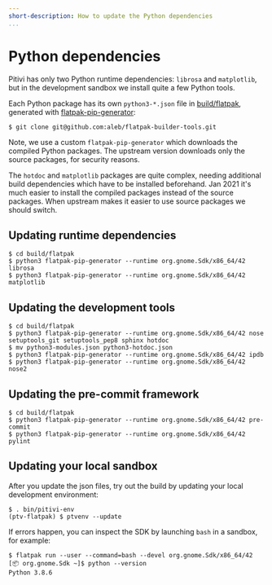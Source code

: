 ```yaml
---
short-description: How to update the Python dependencies
...
```


# Python dependencies

Pitivi has only two Python runtime dependencies: `librosa` and `matplotlib`, but
in the development sandbox we install quite a few Python tools.

Each Python package has its own `python3-*.json` file in
[build/flatpak](https://gitlab.gnome.org/GNOME/pitivi/-/tree/master/build/flatpak),
generated with
[flatpak-pip-generator](https://github.com/aleb/flatpak-builder-tools/tree/master/pip):

```
$ git clone git@github.com:aleb/flatpak-builder-tools.git
```

Note, we use a custom `flatpak-pip-generator` which downloads the compiled
Python packages. The upstream version downloads only the source packages, for
security reasons.

The `hotdoc` and `matplotlib` packages are quite complex, needing additional
build dependencies which have to be installed beforehand. Jan 2021 it's much
easier to install the compiled packages instead of the source packages. When
upstream makes it easier to use source packages we should switch.

## Updating runtime dependencies

```
$ cd build/flatpak
$ python3 flatpak-pip-generator --runtime org.gnome.Sdk/x86_64/42 librosa
$ python3 flatpak-pip-generator --runtime org.gnome.Sdk/x86_64/42 matplotlib
```

## Updating the development tools

```
$ cd build/flatpak
$ python3 flatpak-pip-generator --runtime org.gnome.Sdk/x86_64/42 nose setuptools_git setuptools_pep8 sphinx hotdoc
$ mv python3-modules.json python3-hotdoc.json
$ python3 flatpak-pip-generator --runtime org.gnome.Sdk/x86_64/42 ipdb
$ python3 flatpak-pip-generator --runtime org.gnome.Sdk/x86_64/42 nose2
```

## Updating the pre-commit framework

```
$ cd build/flatpak
$ python3 flatpak-pip-generator --runtime org.gnome.Sdk/x86_64/42 pre-commit
$ python3 flatpak-pip-generator --runtime org.gnome.Sdk/x86_64/42 pylint
```

## Updating your local sandbox

After you update the json files, try out the build by updating your local
development environment:

```
$ . bin/pitivi-env
(ptv-flatpak) $ ptvenv --update
```

If errors happen, you can inspect the SDK by launching `bash` in a sandbox, for
example:

```
$ flatpak run --user --command=bash --devel org.gnome.Sdk/x86_64/42
[📦 org.gnome.Sdk ~]$ python --version
Python 3.8.6
```
